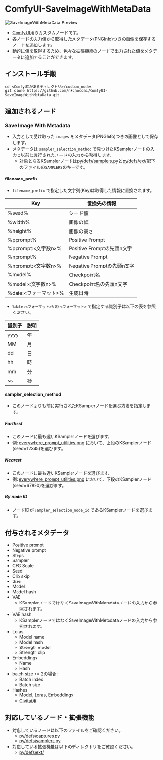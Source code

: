# ComfyUI-SaveImageWithMetaData
![SaveImageWithMetaData Preview](img/save_image_with_metadata.png)  
- [ComfyUI](https://github.com/comfyanonymous/ComfyUI)用のカスタムノードです。
- 各ノードの入力値から取得したメタデータ(PNGInfo)つきの画像を保存するノードを追加します。
- 動的に値を取得するため、色々な拡張機能のノードで出力された値をメタデータに追加することができます。

## インストール手順
```
cd <ComfyUIがあるディレクトリ>/custom_nodes
git clone https://github.com/nkchocoai/ComfyUI-SaveImageWithMetaData.git
```

## 追加されるノード
### Save Image With Metadata
- 入力として受け取った `images` をメタデータ(PNGInfo)つきの画像として保存します。
- メタデータは `sampler_selection_method` で見つけたKSamplerノードの入力と以前に実行されたノードの入力から取得します。
  - 対象となるKSamplerノードは[py/defs/samplers.py](py/defs/samplers.py)と[py/defs/ext/](py/defs/ext/)配下のファイルの`SAMPLERS`のキーです。

#### filename_prefix
- `filename_prefix` で指定した文字列(Key)は取得した情報に置換されます。

| Key                   | 置換先の情報               |
| --------------------- | -------------------------- |
| %seed%                | シード値                   |
| %width%               | 画像の幅                   |
| %height%              | 画像の高さ                 |
| %pprompt%             | Positive Prompt            |
| %pprompt:<文字数n>%   | Positive Promptの先頭n文字 |
| %nprompt%             | Negative Prompt            |
| %nprompt:<文字数n>%   | Negative Promptの先頭n文字 |
| %model%               | Checkpoint名               |
| %model:<文字数n>%     | Checkpoint名の先頭n文字    |
| %date:<フォーマット>% | 生成日時                   |

- `%date:<フォーマット>%` の `<フォーマット>` で指定する識別子は以下の表を参照ください。

| 識別子 | 説明 |
| ------ | ---- |
| yyyy   | 年   |
| MM     | 月   |
| dd     | 日   |
| hh     | 時   |
| mm     | 分   |
| ss     | 秒   |

#### sampler_selection_method
- このノードよりも前に実行されたKSamplerノードを選ぶ方法を指定します。

##### Farthest
- このノードに最も遠いKSamplerノードを選びます。
- 例: [everywhere_prompt_utilities.png](examples/everywhere_prompt_utilities.png) において、上段のKSamplerノード(seed=12345)を選びます。

##### Nearest
- このノードに最も近いKSamplerノードを選びます。
- 例: [everywhere_prompt_utilities.png](examples/everywhere_prompt_utilities.png) において、下段のKSamplerノード(seed=67890)を選びます。

##### By node ID
- ノードIDが `sampler_selection_node_id` であるKSamplerノードを選びます。

## 付与されるメタデータ
- Positive prompt
- Negative prompt
- Steps
- Sampler
- CFG Scale
- Seed
- Clip skip
- Size
- Model
- Model hash
- VAE
  - KSamplerノードではなくSaveImageWithMetadataノードの入力から参照されます。
- VAE hash
  - KSamplerノードではなくSaveImageWithMetadataノードの入力から参照されます。
- Loras
  - Model name
  - Model hash
  - Strength model
  - Strength clip
- Embeddings
  - Name
  - Hash
- batch size >= 2の場合 : 
  - Batch index
  - Batch size
- Hashes
  - Model, Loras, Embeddings
  - [Civitai](https://civitai.com/)用

## 対応しているノード・拡張機能
- 対応しているノードは以下のファイルをご確認ください。
  - [py/defs/captures.py](py/defs/captures.py)
  - [py/defs/samplers.py](py/defs/samplers.py)
- 対応している拡張機能は以下のディレクトリをご確認ください。
  - [py/defs/ext/](py/defs/ext/)
